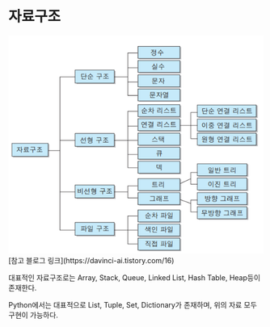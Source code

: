 # 자료구조
<img src="./src/자료구조.png">
[참고 블로그 링크](https://davinci-ai.tistory.com/16)

대표적인 자료구조로는 Array, Stack, Queue, Linked List, Hash Table, Heap등이 존재한다. 

Python에서는 대표적으로 List, Tuple, Set, Dictionary가 존재하며,
위의 자료 모두 구현이 가능하다.